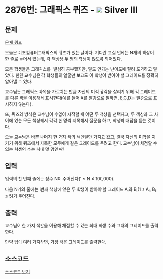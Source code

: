 # 2876번: 그래픽스 퀴즈 - <img src="https://static.solved.ac/tier_small/8.svg" style="height:20px" /> Silver III

<!-- performance -->

<!-- 문제 제출 후 깃허브에 푸시를 했을 때 제출한 코드의 성능이 입력될 공간입니다.-->

<!-- end -->

## 문제

[문제 링크](https://boj.kr/2876)


<p>오늘은 기초컴퓨터그래픽스의 퀴즈가 있는 날이다.&nbsp;기다란 교실 안에는 N개의 책상이 한 줄로 늘어서 있는데,&nbsp;각 책상당 두 명의 학생이 앉도록 되어있다.</p>

<p>모든 학생들은 그래픽스를 &nbsp;열심히&nbsp;공부했지만,&nbsp;말도 안되는 난이도에 질려 포기하고 말았다. 한편&nbsp;교수님은 각 학생들의 얼굴만 보고도 이 학생이 받아야 할 그레이드를&nbsp;정확히 알아낼 수 있다.</p>

<p>교수님은 그래픽스 과목을 가르치는 만큼 자신의 미적 감각을 살리기 위해 각 그레이드를 다른 색을 이용해서&nbsp;표시한다(예를 들어 A를 빨강으로 칠하면, B,C,D는 빨강으로 표시하지 않는다).</p>

<p>또, 퀴즈의 방식은 교수님이 수업이 시작할 때&nbsp;어떤 두 책상을 선택하고, 두 책상과 그 사이에 있는 모든 책상에서 각각 한 명씩 지목해서 질문을 하고, 학생의 대답을 듣는 것이다.</p>

<p>오늘&nbsp;교수님은 바쁜 나머지 한 가지 색의 색연필만 가지고 왔고,&nbsp;결국 자신의 미학을 지키기 위해 퀴즈에서 지목한&nbsp;모두에게 같은 그레이드를 주려고 한다. 교수님이 채점할 수 있는 학생의 수는 최대 몇 명일까?</p>



## 입력


<p>입력의 첫 번째 줄에는&nbsp;정수 N이 주어진다(1 ≤ N ≤ 100,000).</p>

<p>다음 N개의 줄에는 i번째 책상에 앉은 두 학생이 받아야 할 그레이드&nbsp;A<sub>i</sub>와 B<sub>i</sub>(1 ≤ A<sub>i</sub>, B<sub>i</sub> ≤ 5)가 주어진다.</p>



## 출력


<p>교수님이 한 가지 색만을 이용해 채점할 수 있는 최대 학생 수와 그때의 그레이드를 출력한다.</p>

<p>만약 답이 여러 가지라면, 가장 작은 그레이드를&nbsp;출력한다.</p>



## 소스코드

[소스코드 보기](그래픽스%20퀴즈.cpp)